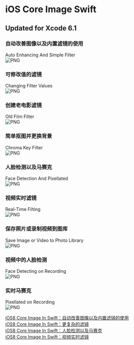 iOS Core Image Swift
===================

Updated for Xcode 6.1  
---
### 自动改善图像以及内置滤镜的使用
Auto Enhancing And Simple Filter  
![PNG](https://raw.githubusercontent.com/zhangao0086/iOS-CoreImage-Swift/master/intro1.png)

### 可修改值的滤镜
Changing Filter Values  
![PNG](https://raw.githubusercontent.com/zhangao0086/iOS-CoreImage-Swift/master/intro2.png)

### 创建老电影滤镜
Old Film Filter  
![PNG](https://raw.githubusercontent.com/zhangao0086/iOS-CoreImage-Swift/master/intro3.png)

### 简单抠图并更换背景
Chroma Key Filter  
![PNG](https://raw.githubusercontent.com/zhangao0086/iOS-CoreImage-Swift/master/intro4.png)

### 人脸检测以及马赛克
Face Detection And Pixellated  
![PNG](https://raw.githubusercontent.com/zhangao0086/iOS-CoreImage-Swift/master/intro5.png)

### 视频实时滤镜
Real-Time Filting  
![PNG](https://raw.githubusercontent.com/zhangao0086/iOS-CoreImage-Swift/master/intro6.png)

### 保存照片或录制视频到图库
Save Image or Video to Photo Library  
![PNG](https://raw.githubusercontent.com/zhangao0086/iOS-CoreImage-Swift/master/intro7.png)

### 视频中的人脸检测
Face Detecting on Recording  
![PNG](https://raw.githubusercontent.com/zhangao0086/iOS-CoreImage-Swift/master/intro8.png)

### 实时马赛克
Pixellated on Recording  
![PNG](https://raw.githubusercontent.com/zhangao0086/iOS-CoreImage-Swift/master/intro9.png)

[iOS8 Core Image In Swift：自动改善图像以及内置滤镜的使用](http://blog.csdn.net/zhangao0086/article/details/39012231)  
[iOS8 Core Image In Swift：更复杂的滤镜](http://blog.csdn.net/zhangao0086/article/details/39120331)  
[iOS8 Core Image In Swift：人脸检测以及马赛克](http://blog.csdn.net/zhangao0086/article/details/39253707)  
[iOS8 Core Image In Swift：视频实时滤镜](http://blog.csdn.net/zhangao0086/article/details/39433519)